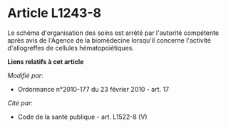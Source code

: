 # Article L1243-8

Le schéma d'organisation des soins est arrêté par l'autorité compétente après avis de l'Agence de la biomédecine lorsqu'il
concerne l'activité d'allogreffes de cellules hématopoïétiques.

**Liens relatifs à cet article**

_Modifié par_:

  - Ordonnance n°2010-177 du 23 février 2010 - art. 17

_Cité par_:

  - Code de la santé publique - art. L1522-8 (V)

